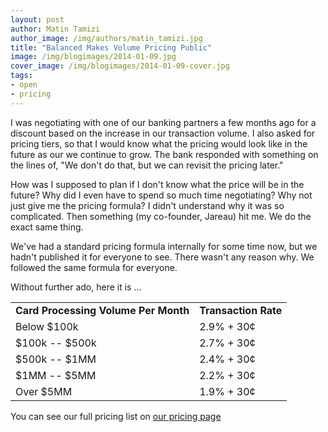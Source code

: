 ```yaml
---
layout: post
author: Matin Tamizi
author_image: /img/authors/matin_tamizi.jpg
title: "Balanced Makes Volume Pricing Public"
image: /img/blogimages/2014-01-09.jpg
cover_image: /img/blogimages/2014-01-09-cover.jpg
tags:
- open
- pricing
---
```


I was negotiating with one of our banking partners a few months ago for
a discount
based on the increase in our transaction volume. I also asked for pricing
tiers, so that
I would know what the pricing would look like in the future as our
we continue to grow.
The bank responded with something on the lines of, "We don't do that,
but we can revisit the pricing later."

How was I supposed to plan if I don't know what the price will be in the
future?
Why did I even have to spend so much time negotiating? Why not just give me the
pricing formula? I didn't understand why it
was so complicated. Then something (my co-founder, Jareau) hit me. We do the
exact same thing.

We've had a standard pricing formula internally for some time now, but we
hadn't published it for everyone to see. There wasn't any reason why. We
followed the same formula for everyone.

Without further ado, here it is ...

<table>
    <tr style="font-weight:bold;">
        <td>
            Card Processing Volume Per Month
        </td>
        <td>
            Transaction Rate
        </td>
    </tr>
    <tr>
        <td>
            Below $100k
        </td>
        <td>
            2.9% + 30¢
        </td>
    </tr>
    <tr>
        <td>
            $100k -- $500k
        </td>
        <td>
            2.7% + 30¢
        </td>
    </tr>
    <tr>
        <td>
            $500k -- $1MM
        </td>
        <td>
            2.4% + 30¢
        </td>
    <tr>
        <td>
            $1MM -- $5MM
        </td>
        <td>
            2.2% + 30¢
        </td>
    </tr>
    <tr>
        <td>
            Over $5MM
        </td>
        <td>
            1.9% + 30¢
        </td>
    </tr>
</table>

You can see our full pricing list on
[our pricing page](https://www.balancedpayments.com/pricing)